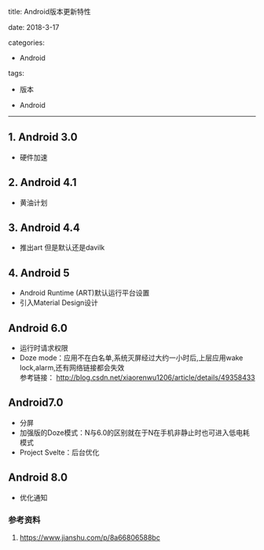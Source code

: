 title: Android版本更新特性 	    
        
date: 2018-3-17         
        
categories:            
        
- Android        
        
        
        
           
        
        
        
tags:           
        
        
        
- 版本        
        
        
        
- Android        
        
        
        
        
---  

## 1. Android 3.0 
* 硬件加速  

## 2. Android 4.1 
* 黄油计划

## 3. Android 4.4  
* 推出art 但是默认还是davilk

## 4. Android 5  
* Android Runtime (ART)默认运行平台设置  
* 引入Material Design设计

## Android 6.0
* 运行时请求权限
* Doze mode：应用不在白名单,系统灭屏经过大约一小时后,上层应用wake lock,alarm,还有网络链接都会失效       
参考链接： http://blog.csdn.net/xiaorenwu1206/article/details/49358433  

## Android7.0
* 分屏
* 加强版的Doze模式：N与6.0的区别就在于N在手机非静止时也可进入低电耗模式  
* Project Svelte：后台优化

## Android 8.0  
* 优化通知

### 参考资料  
1. https://www.jianshu.com/p/8a66806588bc
